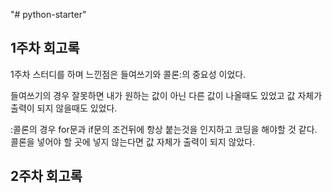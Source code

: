 "# python-starter" 

## 1주차 회고록
1주차 스터디를 하며 느낀점은 들여쓰기와 콜론:의 중요성 이었다.

들여쓰기의 경우 잘못하면 내가 원하는 값이 아닌 다른 값이 나올때도 있었고 값 자체가 출력이 되지 않을때도 있었다.

:콜론의 경우 for문과 if문의 조건뒤에 항상 붙는것을 인지하고 코딩을 해야할 것 같다. 콜론을 넣어야 할 곳에 넣지 않는다면 값 자체가 
출력이 되지 않았다.


## 2주차 회고록
